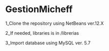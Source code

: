 # GestionMicheff

1_Clone the repository using NetBeans ver.12.X

2_If needed, libraries is in /librerias

3_Import database using MySQL ver. 5.7
